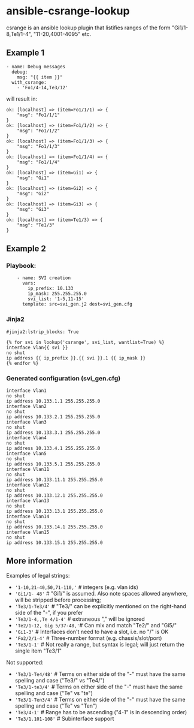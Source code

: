 # ansible-csrange-lookup
csrange is an ansible lookup plugin that listifies ranges of the form "Gi1/1-8,Te1/1-4", "11-20,4001-4095" etc.

## Example 1

    - name: Debug messages
      debug:
        msg: "{{ item }}"
      with_csrange:
        - 'Fo1/4-14,Te3/12'

will result in:

```
ok: [localhost] => (item=Fo1/1/1) => {
    "msg": "Fo1/1/1"
}
ok: [localhost] => (item=Fo1/1/2) => {
    "msg": "Fo1/1/2"
}
ok: [localhost] => (item=Fo1/1/3) => {
    "msg": "Fo1/1/3"
}
ok: [localhost] => (item=Fo1/1/4) => {
    "msg": "Fo1/1/4"
}
ok: [localhost] => (item=Gi1) => {
    "msg": "Gi1"
}
ok: [localhost] => (item=Gi2) => {
    "msg": "Gi2"
}
ok: [localhost] => (item=Gi3) => {
    "msg": "Gi3"
}
ok: [localhost] => (item=Te1/3) => {
    "msg": "Te1/3"
}
```

## Example 2

### Playbook:
```
    - name: SVI creation
      vars:
        ip_prefix: 10.133
        ip_mask: 255.255.255.0
        svi_list: '1-5,11-15'
      template: src=svi_gen.j2 dest=svi_gen.cfg
```

### Jinja2

```
#jinja2:lstrip_blocks: True

{% for svi in lookup('csrange', svi_list, wantlist=True) %}
interface Vlan{{ svi }}
no shut
ip address {{ ip_prefix }}.{{ svi }}.1 {{ ip_mask }}
{% endfor %}
```

### Generated configuration (svi_gen.cfg)
```
interface Vlan1
no shut
ip address 10.133.1.1 255.255.255.0
interface Vlan2
no shut
ip address 10.133.2.1 255.255.255.0
interface Vlan3
no shut
ip address 10.133.3.1 255.255.255.0
interface Vlan4
no shut
ip address 10.133.4.1 255.255.255.0
interface Vlan5
no shut
ip address 10.133.5.1 255.255.255.0
interface Vlan11
no shut
ip address 10.133.11.1 255.255.255.0
interface Vlan12
no shut
ip address 10.133.12.1 255.255.255.0
interface Vlan13
no shut
ip address 10.133.13.1 255.255.255.0
interface Vlan14
no shut
ip address 10.133.14.1 255.255.255.0
interface Vlan15
no shut
ip address 10.133.15.1 255.255.255.0
```

## More information

Examples of legal strings:
* `'1-10,21-40,50,71-110,'` # integers (e.g. vlan ids)
* `'Gi1/1- 48'`             # "Gi1/" is assumed. Also note spaces allowed anywhere, will be stripped before processing; 
* `'Te3/1-Te3/4'`           # "Te3/" can be explicitly mentioned on the right-hand side of the "-", if you prefer
* `'Te3/1-4,,Te 4/1-4'`     # extraneous "," will be ignored
* `'Te2/1-12, Gig 5/37-48,'`# Can mix and match "Te2/" and "Gi5/"
* `'Gi1-3'`                 # Interfaces don't need to have a slot, i.e. no "/" is OK
* `'Fo2/2/1-4'`             # Three-number format (e.g. chassis/slot/port)
* `'Te3/1-1'`               # Not really a range, but syntax is legal; will just return the single item "Te3/1"

Not supported:
* `'Te3/1-Te4/48'`  # Terms on either side of the "-" must have the same spelling and case ("Te3/" vs "Te4/")
* `'Te3/1-te3/4'`   # Terms on either side of the "-" must have the same spelling and case ("Te" vs "te")
* `'Te3/1-Ten3/4'`  # Terms on either side of the "-" must have the same spelling and case ("Te" vs "Ten")
* `'Te3/4-1'`       # Range has to be ascending ("4-1" is in descending order)
* `'Te3/1.101-108'` # Subinterface support

